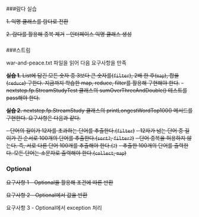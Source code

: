 ###람다 실습

~~1. 익명 클래스를 람다로 전환~~

~~2. 람다를 활용해 중복 제거~~
   ~~- 인터페이스 익명 클래스 생성~~
### 

###스트림 

war-and-peace.txt 파일을 읽어 다음 요구사항을 만족

~~**실습 1.** List에 담긴 모든 숫자 중 3보다 큰 숫자를(`filter`), 2배 한 후(`map`), 합을(`reduce`) 구한다. 
지금까지 학습한 map, reduce, filter를 활용해 구현해야 한다.~~
~~- nextstep.fp.StreamStudyTest 클래스의 sumOverThreeAndDouble() 테스트를 pass해야 한다.~~

~~**실습 2.** nextstep.fp.StreamStudy 클래스의 printLongestWordTop100() 메서드를 구현한다. 
요구사항은 다음과 같다.~~

~~- 단어의 길이가 12자를 초과하는 단어를 추출한다.(`filter`)~~
~~- 12자가 넘는 단어 중 길이가 긴 순서로 100개의 단어를 추출한다.(`sort?`, `filter?`)~~
~~- 단어 중복을 허용하지 않는다. 즉, 서로 다른 단어 100개를 추출해야 한다.(`?`)~~
~~- 추출한 100개의 단어를 출력한다. 모든 단어는 소문자로 출력해야 한다.(`collect`, `map`)~~

### 

### Optional
~~요구사항 1 - Optional을 활용해 조건에 따른 반환~~

~~요구사항 2 - Optional에서 값을 반환~~

요구사항 3 - Optional에서 exception 처리





